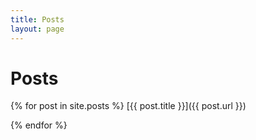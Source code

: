 ```yaml
---
title: Posts
layout: page
---
```


Posts
=====

{% for post in site.posts %}
[{{ post.title }}]({{ post.url }})

{% endfor %}